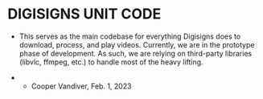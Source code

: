 # DIGISIGNS UNIT CODE

* This serves as the main codebase for everything Digisigns does to download, process, and play videos. Currently, we are in the prototype phase of development. As such, we are relying on third-party libraries (libvlc, ffmpeg, etc.) to handle most of the heavy lifting.

* - Cooper Vandiver, Feb. 1, 2023
